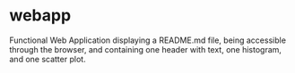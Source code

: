 # webapp
Functional Web Application displaying a README.md file, being accessible through the browser, and containing one header with text, one histogram, and one scatter plot.

